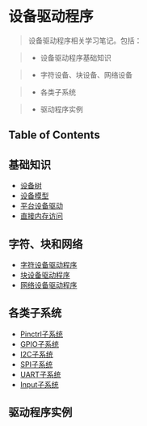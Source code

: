 # 设备驱动程序

> 设备驱动程序相关学习笔记。包括：

> - 设备驱动程序基础知识

> - 字符设备、块设备、网络设备

> - 各类子系统

> - 驱动程序实例

## Table of Contents

## 基础知识

- [设备树](./dts.md)
- [设备模型](./device_model.md)
- [平台设备驱动](./platform.md)
- [直接内存访问](./dma.md)

## 字符、块和网络

- [字符设备驱动程序](./chardev.md)
- [块设备驱动程序](./blkdev.md)
- [网络设备驱动程序](./netdev.md)

## 各类子系统

- [Pinctrl子系统](./pinctrl.md)
- [GPIO子系统](./gpio.md)
- [I2C子系统](./i2c.md)
- [SPI子系统](./spi.md)
- [UART子系统](./uart.md)
- [Input子系统](./input.md)

## 驱动程序实例
